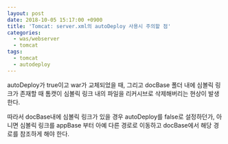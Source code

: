 ```yaml
---
layout: post
date: 2018-10-05 15:17:00 +0900
title: 'Tomcat: server.xml의 autoDeploy 사용시 주의할 점'
categories:
  - was/webserver
  - tomcat
tags:
  - tomcat
  - autodeploy
---
```


autoDeploy가 true이고 war가 교체되었을 때, 그리고 docBase 폴더 내에 심볼릭 링크가 존재할 때 톰캣이 심볼릭 링크 내의 파일을 리커시브로 삭제해버리는 현상이 발생한다.

따라서 docBase내에 심볼릭 링크가 있을 경우 autoDeploy를 false로 설정하던가, 아니면 심볼릭 링크를 appBase 부터 아예 다른 경로로 이동하고 docBase에서 해당 경로를 참조하게 해야 한다.
